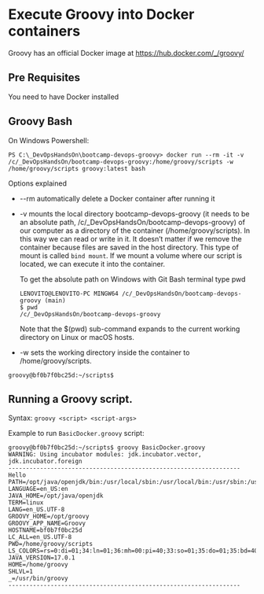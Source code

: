 # Execute Groovy into Docker containers

Groovy has an official Docker image at https://hub.docker.com/_/groovy/

## Pre Requisites

You need to have Docker installed 

## Groovy Bash 

On Windows Powershell:

```
PS C:\_DevOpsHandsOn\bootcamp-devops-groovy> docker run --rm -it -v /c/_DevOpsHandsOn/bootcamp-devops-groovy:/home/groovy/scripts -w /home/groovy/scripts groovy:latest bash
```

Options explained

* --rm automatically delete a Docker container after running it

* -v mounts the local directory bootcamp-devops-groovy (it needs to be an absolute path, /c/_DevOpsHandsOn/bootcamp-devops-groovy) of our computer as a directory of the container (/home/groovy/scripts). In this way we can read or write in it. It doesn’t matter if we remove the container because files are saved in the host directory.  This type of mount is called `bind mount`. If we mount a volume where our script is located, we can execute it into the container.

    To get the absolute path on Windows with Git Bash terminal type pwd

    ```
    LENOVITO@LENOVITO-PC MINGW64 /c/_DevOpsHandsOn/bootcamp-devops-groovy (main)
    $ pwd
    /c/_DevOpsHandsOn/bootcamp-devops-groovy
    ```
    Note that the $(pwd) sub-command expands to the current working directory on Linux or macOS hosts.

* -w sets the working directory inside the container to /home/groovy/scripts.


```
groovy@bf0b7f0bc25d:~/scripts$ 
```

## Running a Groovy script. 
Syntax: `groovy <script> <script-args>`

Example to run `BasicDocker.groovy` script:

```
groovy@bf0b7f0bc25d:~/scripts$ groovy BasicDocker.groovy
WARNING: Using incubator modules: jdk.incubator.vector, jdk.incubator.foreign
------------------------------------------------------------------
Hello
PATH=/opt/java/openjdk/bin:/usr/local/sbin:/usr/local/bin:/usr/sbin:/usr/bin:/sbin:/binGROOVY_VERSION=3.0.9
LANGUAGE=en_US:en
JAVA_HOME=/opt/java/openjdk
TERM=linux
LANG=en_US.UTF-8
GROOVY_HOME=/opt/groovy
GROOVY_APP_NAME=Groovy
HOSTNAME=bf0b7f0bc25d
LC_ALL=en_US.UTF-8
PWD=/home/groovy/scripts
LS_COLORS=rs=0:di=01;34:ln=01;36:mh=00:pi=40;33:so=01;35:do=01;35:bd=40;33;01:cd=40;33;01:or=40;31;01:mi=00:su=37;41:sg=30;43:ca=30;41:tw=30;42:ow=34;42:st=37;44:ex=01;32:*.tar=01;31:*.tgz=01;31:*.arc=01;31:*.arj=01;31:*.taz=01;31:*.lha=01;31:*.lz4=01;31:*.lzh=01;31:*.lzma=01;31:*.tlz=01;31:*.txz=01;31:*.tzo=01;31:*.t7z=01;31:*.zip=01;31:*.z=01;31:*.dz=01;31:*.gz=01;31:*.lrz=01;31:*.lz=01;31:*.lzo=01;31:*.xz=01;31:*.zst=01;31:*.tzst=01;31:*.bz2=01;31:*.bz=01;31:*.tbz=01;31:*.tbz2=01;31:*.tz=01;31:*.deb=01;31:*.rpm=01;31:*.jar=01;31:*.war=01;31:*.ear=01;31:*.sar=01;31:*.rar=01;31:*.alz=01;31:*.ace=01;31:*.zoo=01;31:*.cpio=01;31:*.7z=01;31:*.rz=01;31:*.cab=01;31:*.wim=01;31:*.swm=01;31:*.dwm=01;31:*.esd=01;31:*.jpg=01;35:*.jpeg=01;35:*.mjpg=01;35:*.mjpeg=01;35:*.gif=01;35:*.bmp=01;35:*.pbm=01;35:*.pgm=01;35:*.ppm=01;35:*.tga=01;35:*.xbm=01;35:*.xpm=01;35:*.tif=01;35:*.tiff=01;35:*.png=01;35:*.svg=01;35:*.svgz=01;35:*.mng=01;35:*.pcx=01;35:*.mov=01;35:*.mpg=01;35:*.mpeg=01;35:*.m2v=01;35:*.mkv=01;35:*.webm=01;35:*.ogm=01;35:*.mp4=01;35:*.m4v=01;35:*.mp4v=01;35:*.vob=01;35:*.qt=01;35:*.nuv=01;35:*.wmv=01;35:*.asf=01;35:*.rm=01;35:*.rmvb=01;35:*.flc=01;35:*.avi=01;35:*.fli=01;35:*.flv=01;35:*.gl=01;35:*.dl=01;35:*.xcf=01;35:*.xwd=01;35:*.yuv=01;35:*.cgm=01;35:*.emf=01;35:*.ogv=01;35:*.ogx=01;35:*.aac=00;36:*.au=00;36:*.flac=00;36:*.m4a=00;36:*.mid=00;36:*.midi=00;36:*.mka=00;36:*.mp3=00;36:*.mpc=00;36:*.ogg=00;36:*.ra=00;36:*.wav=00;36:*.oga=00;36:*.opus=00;36:*.spx=00;36:*.xspf=00;36:
JAVA_VERSION=17.0.1
HOME=/home/groovy
SHLVL=1
_=/usr/bin/groovy
------------------------------------------------------------------
```